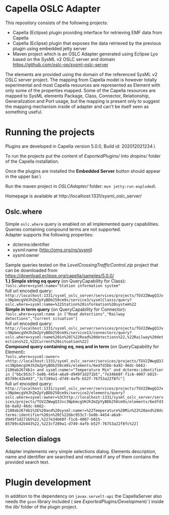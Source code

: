 
# Capella OSLC Adapter #

This repository consists of the following projects:

- Capella (Eclipse) plugin providing interface for retrieving EMF data from Capella
- Capella (Eclipse) plugin that exposes the data retrieved by the previous plugin using embedded jetty server
- Maven project which is an OSLC Adapter generated using Eclipse Lyo based on the SysML v2 OSLC server and domain https://github.com/oslc-op/sysml-oslc-server

The elements are provided using the domain of the referenced SysML v2 OSLC server project. The mapping from Capella model is however totally experimental and most Capella resources are represented as Element with only some of the properties mapped. Some of the Capella resources are mapped to SysML elements Package, Class, Connector, Relationship, Generalization and Port usage, but the mapping is present only to suggest the mapping mechanism inside of adapter and can't be itself seen as something useful.

# Running the projects #

Plugins are developed in Capella version 5.0.0, Build id: 202012021234.\

To run the projects put the content of *ExportedPlugins/* into *dropins/* folder of the Capella installation.

Once the plugins are installed the **Embedded Server** button should appear in the upper bar.\

Run the maven project in *OSLCAdapter/* folder: `mvn jetty:run-exploded`\

Homepage is available at http://localhost:1331/sysml_oslc_server/

  ## Oslc.where ##

Simple `oslc.where` query is enabled on all implemented query capabilities. Queries containing compound terms are not supported.\
Adapter supports the following properties:

- dcterms:identifier
- sysml:name (http://omg.org/ns/sysml)
- sysml:owner

Sample queries tested on the *LevelCrossingTrafficControl.zip* project that can be downloaded from https://download.eclipse.org/capella/samples/5.0.0/ \
**1.) Simple string eq query** (on QueryCapability for Class)**:** \
`?oslc.where=sysml:name="Station information system"`\
full url encoded query:\
`http://localhost:1331/sysml_oslc_server/services/projects/TGV2ZWwgQ3Jvc3NpbmcgVHJhZmZpYyBDb250cm9s/service3/sysmlClasss/query?oslc.where=sysml:name=%22Station%20information%20system%22`\
**Simple in term query** (on QueryCapability for Connector)**:** \
`?oslc.where=sysml:name in ["Road detections","Railway detections","Current situation"]`\
full url encoded query:\
`http://localhost:1331/sysml_oslc_server/services/projects/TGV2ZWwgQ3Jvc3NpbmcgVHJhZmZpYyBDb250cm9s/service13/connectors/query?oslc.where=sysml:name%20in%20[%22Road%20detections%22,%22Railway%20detections%22,%22Current%20situation%22]`\
**Compound query containing eq, neq and in term** (on QueryCapability for Element)**:** \
`?oslc.where=sysml:owner=<http://localhost:1331/sysml_oslc_server/services/projects/TGV2ZWwgQ3Jvc3NpbmcgVHJhZmZpYyBDb250cm9s/elements/6edfd3bb-6a92-46dc-b662-2100ab2674b1> and sysml:name!="Temperature Min" and dcterms:identifier in ["bbc953c7-5e0b-4454-a6a9-d949f1d271b5","7e34b60f-f1c6-4007-b015-85789c42b443","3cf289a1-d749-4afb-b52f-76753a22f8fc"]`\
full url encoded query:\
`http://localhost:1331/sysml_oslc_server/services/projects/TGV2ZWwgQ3Jvc3NpbmcgVHJhZmZpYyBDb250cm9s/service2/elements/query?oslc.where=sysml:owner=%3Chttp://localhost:1331/sysml_oslc_server/services/projects/TGV2ZWwgQ3Jvc3NpbmcgVHJhZmZpYyBDb250cm9s/elements/6edfd3bb-6a92-46dc-b662-2100ab2674b1%3E%20and%20sysml:name!=%22Temperature%20Min%22%20and%20dcterms:identifier%20in%20[%22bbc953c7-5e0b-4454-a6a9-d949f1d271b5%22,%227e34b60f-f1c6-4007-b015-85789c42b443%22,%223cf289a1-d749-4afb-b52f-76753a22f8fc%22]`

  
  
  

## Selection dialogs ##

Adapter implements very simple selections dialog. Elements description, name and identifier are searched and returned if any of them contains the provided search text.

# Plugin development #

In addition to the dependency on `javax.servelt-api` the CapellaServer also needs the `gson` library included ( see *ExportedPlugins/Development/* ) inside the *lib/* folder of the plugin project.

  



